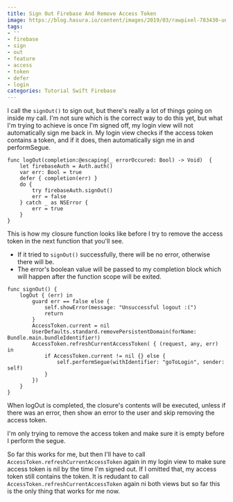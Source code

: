 ```yaml
---
title: Sign Out Firebase And Remove Access Token
image: https://blog.hasura.io/content/images/2019/03/rawpixel-783430-unsplash-1.jpg
tags:
- ''
- firebase
- sign
- out
- feature
- access
- token
- defer
- login
categories: Tutorial Swift Firebase
---
```


I call the `signOut()` to sign out, but there's really a lot of things going on inside my call. I'm not sure which is the correct way to do this yet, but what I'm trying to achieve is once I'm signed off, my login view will not automatically sign me back in. My login view checks if the access token contains a token, and if it does, then automatically sign me in and performSegue.

```
func logOut(completion:@escaping(_ errorOccured: Bool) -> Void)  {
    let firebaseAuth = Auth.auth()
    var err: Bool = true
    defer { completion(err) }
    do {
        try firebaseAuth.signOut()
        err = false
    } catch _ as NSError {
        err = true
    }
}
```

This is how my closure function looks like before I try to remove the access token in the next function that you'll see. 
* If it tried to `signOut()` successfully,  there will be no error, otherwise there will be. 
* The error's boolean value will be passed to my completion block which will happen after the function scope will be exited.

```
func signOut() {
    logOut { (err) in
        guard err == false else {
            self.showError(message: "Unsuccessful logout :(")
            return
        }
        AccessToken.current = nil
        UserDefaults.standard.removePersistentDomain(forName: Bundle.main.bundleIdentifier!)
        AccessToken.refreshCurrentAccessToken( { (request, any, err) in
            if AccessToken.current != nil {} else {
                self.performSegue(withIdentifier: "goToLogin", sender: self)
            }
        })
    }
}
```
When logOut is completed, the closure's contents will be executed, unless if there was an error, then show an error to the user and skip removing the access token. 

I'm only trying to remove the access token and make sure it is empty before I perform the segue. 

So far this works for me, but then I'll have to call `AccessToken.refreshCurrentAccessToken` again in my login view to make sure access token is nil by the time I'm signed out. If I omitted that, my access token still contains the token. It is redudant to call `AccessToken.refreshCurrentAccessToken` again ni both views but so far this is the only thing that works for me now.
